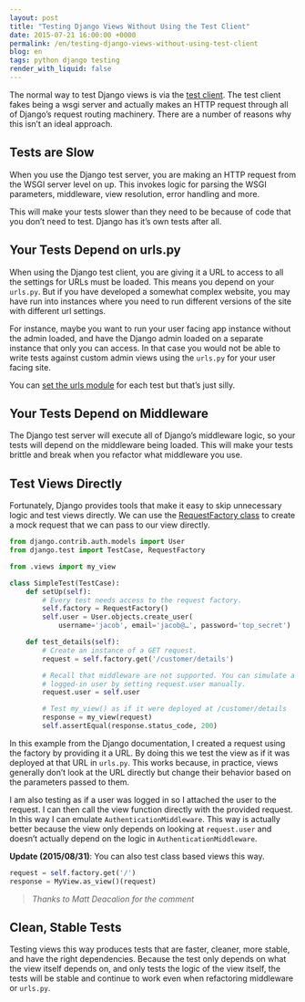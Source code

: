 ```yaml
---
layout: post
title: "Testing Django Views Without Using the Test Client"
date: 2015-07-21 16:00:00 +0000
permalink: /en/testing-django-views-without-using-test-client
blog: en
tags: python django testing
render_with_liquid: false
---
```


<!-- textlint-disable rousseau -->

The normal way to test Django views is via the [test client](https://docs.djangoproject.com/en/1.8/topics/testing/tools/). The test client fakes being a wsgi server and actually makes an HTTP request through all of Django’s request routing machinery. There are a number of reasons why this isn’t an ideal approach.

## Tests are Slow

When you use the Django test server, you are making an HTTP request from the WSGI server level on up. This invokes logic for parsing the WSGI parameters, middleware, view resolution, error handling and more.

This will make your tests slower than they need to be because of code that you don’t need to test. Django has it’s own tests after all.

## Your Tests Depend on urls.py

When using the Django test client, you are giving it a URL to access to all the settings for URLs must be loaded. This means you depend on your `urls.py`. But if you have developed a somewhat complex website, you may have run into instances where you need to run different versions of the site with different url settings.

For instance, maybe you want to run your user facing app instance without the admin loaded, and have the Django admin loaded on a separate instance that only you can access. In that case you would not be able to write tests against custom admin views using the `urls.py` for your user facing site.

You can [set the urls module](https://docs.djangoproject.com/en/1.8/topics/testing/tools/#urlconf-configuration) for each test but that’s just silly.

## Your Tests Depend on Middleware

The Django test server will execute all of Django’s middleware logic, so your tests will depend on the middleware being loaded. This will make your tests brittle and break when you refactor what middleware you use.

## Test Views Directly

Fortunately, Django provides tools that make it easy to skip unnecessary logic and test views directly. We can use the [RequestFactory class](https://docs.djangoproject.com/en/1.8/topics/testing/advanced/#django.test.RequestFactory) to create a mock request that we can pass to our view directly.

```python
from django.contrib.auth.models import User
from django.test import TestCase, RequestFactory

from .views import my_view

class SimpleTest(TestCase):
    def setUp(self):
        # Every test needs access to the request factory.
        self.factory = RequestFactory()
        self.user = User.objects.create_user(
            username='jacob', email='jacob@…', password='top_secret')

    def test_details(self):
        # Create an instance of a GET request.
        request = self.factory.get('/customer/details')

        # Recall that middleware are not supported. You can simulate a
        # logged-in user by setting request.user manually.
        request.user = self.user

        # Test my_view() as if it were deployed at /customer/details
        response = my_view(request)
        self.assertEqual(response.status_code, 200)
```

In this example from the Django documentation, I created a request using the factory by providing it a URL. By doing this we test the view as if it was deployed at that URL in `urls.py`. This works because, in practice, views generally don’t look at the URL directly but change their behavior based on the parameters passed to them.

I am also testing as if a user was logged in so I attached the user to the request. I can then call the view function directly with the provided request. In this way I can emulate `AuthenticationMiddleware`. This way is actually better because the view only depends on looking at `request.user` and doesn’t actually depend on the logic in `AuthenticationMiddleware`.

**Update (2015/08/31)**: You can also test class based views this way.

```python
request = self.factory.get('/')
response = MyView.as_view()(request)
```

> _Thanks to Matt Deacalion for the comment_

## Clean, Stable Tests

Testing views this way produces tests that are faster, cleaner, more stable, and have the right dependencies. Because the test only depends on what the view itself depends on, and only tests the logic of the view itself, the tests will be stable and continue to work even when refactoring middleware or `urls.py`.

<!-- textlint-enable rousseau -->
